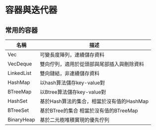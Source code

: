 # 容器與迭代器

## 常用的容器

| 名稱         | 描述                         |
| ---------- | -------------------------- |
| Vec        | 可變長度陣列，連續儲存資料              |
| VecDeque   | 雙向佇列，適用於從頭部與尾部插入與刪除資料      |
| LinkedList | 雙向鏈結，非連續儲存資料               |
| HashMap    | 以hash算法儲存key-value對        |
| BTreeMap   | 以Btree算法儲存key-value對       |
| HashSet    | 基於Hash算法的集合，相當於沒有值的HashMap |
| BTreeSet   | 基於BTree的集合 相當於沒有值的BTreeMap |
| BinaryHeap | 基於二元樹堆積實現的優先佇列             |

